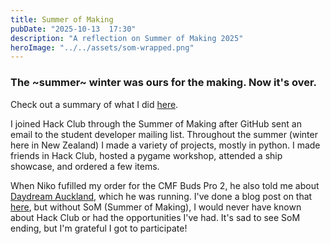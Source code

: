 ```yaml
---
title: Summer of Making
pubDate: "2025-10-13  17:30"
description: "A reflection on Summer of Making 2025"
heroImage: "../../assets/som-wrapped.png"
---
```


### The ~summer~ winter was ours for the making. Now it's over.

Check out a summary of what I did [here](https://summer.hackclub.com/wrapped/share/CapUCZe).

I joined Hack Club through the Summer of Making after GitHub sent an email to the student developer mailing list. Throughout the summer (winter here in New Zealand) I made a variety of projects, mostly in python. I made friends in Hack Club, hosted a pygame workshop, attended a ship showcase, and ordered a few items.

When Niko fufilled my order for the CMF Buds Pro 2, he also told me about [Daydream Auckland](https://daydream.hackclub.com/auckland), which he was running.
I've done a blog post on that [here](/posts/daydream/), but without SoM (Summer of Making), I would never have known about Hack Club or had the opportunities I've had.
It's sad to see SoM ending, but I'm grateful I got to participate!

